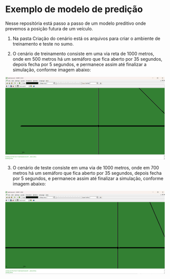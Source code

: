 # Exemplo de modelo de predição

Nesse repositória está passo a passo de um modelo preditivo onde prevemos a posição futura de um veículo.

1. Na pasta Criação do cenário está os arquivos para criar o ambiente de treinamento e teste no sumo. 

2. O cenário de treinamento consiste em uma via reta de 1000 metros, onde em 500 metros há um semáforo que fica aberto por 35 segundos, depois fecha por 5 segundos, e permanece assim até finalizar a simulação, conforme imagem abaixo:

![Cenário Gerado no SUMO](https://github.com/AndreiaFelix1/ProjetoMestradoUFABC/blob/main/Modelo%20preditivo%20de%20frenagem/Cria%C3%A7%C3%A3o%20do%20cen%C3%A1rio/Cenario%20treinamento.png)

3. O cenário de teste consiste em uma via de 1000 metros, onde em 700 metros há um semáforo que fica aberto por 35 segundos, depois fecha por 5 segundos, e permanece assim até finalizar a simulação, conforme imagem abaixo:

![Cenário Gerado no SUMO](https://github.com/AndreiaFelix1/ProjetoMestradoUFABC/blob/main/Modelo%20preditivo%20de%20frenagem/Cria%C3%A7%C3%A3o%20do%20cen%C3%A1rio/Cenario%20teste.png)









